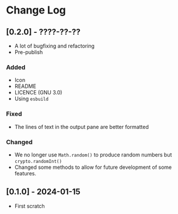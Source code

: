 # Change Log

<!--
## [major.minor.patch] - yyyy-mm-dd
(When publish put this number into <package.json>.version)

### Added

- An add

### Fixed
### Changed
### Removed

## [TODO]

- [ ] Add a configuration parameter to change the number of
      passwords produced for each call.
- [ ] Add a configuration parameter to change the minimum
      number of uppercase, lowercase, number, and symbol
      characters that must be present in each
      password (1 or 2, not more).

## [Unreleased]
-->

## [0.2.0] - ????-??-??

- A lot of bugfixing and refactoring
- Pre-publish

### Added

- Icon
- README
- LICENCE (GNU 3.0)
- Using `esbuild`

### Fixed

- The lines of text in the output pane are better formatted

### Changed

- We no longer use `Math.random()` to produce random numbers but
  `crypto.randomInt()`
- Changed some methods to allow for future development of some features.

## [0.1.0] - 2024-01-15

- First scratch
